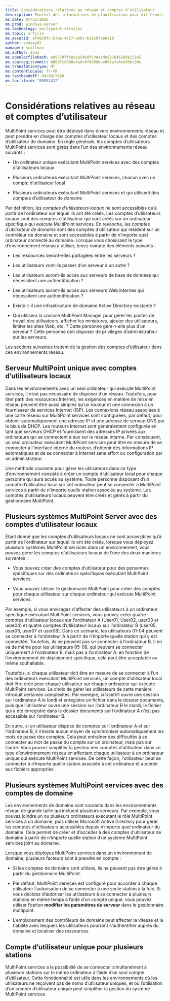 ```yaml
---
title: Considérations relatives au réseau et comptes d’utilisateur
description: Fournit des informations de planification pour différents scénarios réseau et utilisateur avec MultiPoint services
ms.date: 07/22/2016
ms.prod: windows-server
ms.technology: multipoint-services
ms.topic: article
ms.assetid: ef4859fc-b7ae-4827-ab9c-b1dc07ab6c16
author: evaseydl
manager: scottman
ms.author: evas
ms.openlocfilehash: ed9770ff6e91e548dfc38a1de927646590a25165
ms.sourcegitcommit: b00d7c8968c4adc8f699dbee694afe6ed36bc9de
ms.translationtype: MT
ms.contentlocale: fr-FR
ms.lasthandoff: 04/08/2020
ms.locfileid: "80853412"
---
```

# <a name="network-considerations-and-user-accounts"></a>Considérations relatives au réseau et comptes d’utilisateur
MultiPoint services peut être déployé dans divers environnements réseau et peut prendre en charge des comptes d’utilisateur locaux et des comptes d’utilisateur de domaine. En règle générale, les comptes d’utilisateurs MultiPoint services sont gérés dans l’un des environnements réseau suivants :  
  
-   Un ordinateur unique exécutant MultiPoint services avec des comptes d’utilisateurs locaux  
  
-   Plusieurs ordinateurs exécutant MultiPoint services, chacun avec un compte d’utilisateur local  
  
-   Plusieurs ordinateurs exécutant MultiPoint services et qui utilisent des comptes d’utilisateur de domaine

Par définition, les *comptes d’utilisateurs locaux* ne sont accessibles qu’à partir de l’ordinateur sur lequel ils ont été créés. Les comptes d’utilisateurs locaux sont des comptes d’utilisateur qui sont créés sur un ordinateur spécifique qui exécute MultiPoint services. En revanche, les *comptes d’utilisateur de domaine* sont des comptes d’utilisateur qui résident sur un contrôleur de domaine et sont accessibles à partir de n’importe quel ordinateur connecté au domaine. Lorsque vous choisissez le type d’environnement réseau à utiliser, tenez compte des éléments suivants :  
  
-   Les ressources seront-elles partagées entre les serveurs ?  
  
-   Les utilisateurs vont-ils passer d’un serveur à un autre ?  
  
-   Les utilisateurs auront-ils accès aux serveurs de base de données qui nécessitent une authentification ?  
  
-   Les utilisateurs auront-ils accès aux serveurs Web internes qui nécessitent une authentification ?  
  
-   Existe-t-il une infrastructure de domaine Active Directory existante ?  
  
-   Qui utilisera la console MultiPoint Manager pour gérer les postes de travail des utilisateurs, afficher les miniatures, ajouter des utilisateurs, limiter les sites Web, etc. ? Cette personne gère-t-elle plus d’un serveur ? Cette personne doit disposer de privilèges d’administrateur sur les serveurs.  
  
Les sections suivantes traitent de la gestion des comptes d’utilisateur dans ces environnements réseau.  
  
## <a name="single-multipoint-server-with-local-user-accounts"></a>Serveur MultiPoint unique avec comptes d’utilisateurs locaux  
Dans les environnements avec un seul ordinateur qui exécute MultiPoint services, il n’est pas nécessaire de disposer d’un réseau. Toutefois, pour tirer parti des ressources Internet, les exigences en matière de mise en réseau peuvent être aussi simples qu’un routeur et une connexion à un fournisseur de services Internet (ISP). Les connexions réseau associées à une carte réseau sur MultiPoint services sont configurées, par défaut, pour obtenir automatiquement une adresse IP et une adresse de serveur DNS par le biais de DHCP. Les routeurs Internet sont généralement configurés en tant que serveurs DHCP et fournissent des adresses IP privées aux ordinateurs qui se connectent à eux sur le réseau interne. Par conséquent, un seul ordinateur exécutant MultiPoint services peut être en mesure de se connecter à l’interface interne du routeur, d’obtenir des informations IP automatiques et de se connecter à Internet sans effort ou configuration par un administrateur.  
  
Une méthode courante pour gérer les utilisateurs dans ce type d’environnement consiste à créer un compte d’utilisateur local pour chaque personne qui aura accès au système. Toute personne disposant d’un compte d’utilisateur local sur cet ordinateur peut se connecter à MultiPoint services à partir de n’importe quelle station associée au système. Les comptes d’utilisateurs locaux peuvent être créés et gérés à partir du gestionnaire MultiPoint.  
  
## <a name="multiple-multipoint-server-systems-with-local-user-accounts"></a>Plusieurs systèmes MultiPoint Server avec des comptes d’utilisateur locaux  
Étant donné que les comptes d’utilisateurs locaux ne sont accessibles qu’à partir de l’ordinateur sur lequel ils ont été créés, lorsque vous déployez plusieurs systèmes MultiPoint services dans un environnement, vous pouvez gérer les comptes d’utilisateurs locaux de l’une des deux manières suivantes :  
  
-   Vous pouvez créer des comptes d’utilisateur pour des personnes spécifiques sur des ordinateurs spécifiques exécutant MultiPoint services.  
  
-   Vous pouvez utiliser le gestionnaire MultiPoint pour créer des comptes pour chaque utilisateur sur chaque ordinateur qui exécute MultiPoint services.  
  
Par exemple, si vous envisagez d’affecter des utilisateurs à un ordinateur spécifique exécutant MultiPoint services, vous pouvez créer quatre comptes d’utilisateur locaux sur l’ordinateur A (User01, User02, user03 et user04) et quatre comptes d’utilisateur locaux sur l’ordinateur B (user05, user06, user07 et user08). Dans ce scénario, les utilisateurs 01\-04 peuvent se connecter à l’ordinateur A à partir de n’importe quelle station qui y est connectée. Toutefois, ils ne peuvent pas se connecter à l’ordinateur B. Il en va de même pour les utilisateurs 05\-08, qui peuvent se connecter uniquement à l’ordinateur B, mais pas à l’ordinateur A. en fonction de l’environnement de déploiement spécifique, cela peut être acceptable ou même souhaitable.  
  
Toutefois, si chaque utilisateur doit être en mesure de se connecter à l’un des ordinateurs exécutant MultiPoint services, un compte d’utilisateur local doit être créé pour chaque utilisateur sur chaque ordinateur qui exécute MultiPoint services. Le choix de gérer les utilisateurs de cette manière introduit certaines complexités. Par exemple, si User01 ouvre une session sur l’ordinateur A le lundi et enregistre un fichier dans le dossier documents, puis que l’utilisateur ouvre une session sur l’ordinateur B le mardi, le fichier qui a été enregistré dans le dossier documents sur l’ordinateur A n’est pas accessible sur l’ordinateur B.  
  
En outre, si un utilisateur dispose de comptes sur l’ordinateur A et sur l’ordinateur B, il n’existe aucun moyen de synchroniser automatiquement les mots de passe des comptes. Cela peut entraîner des difficultés à se connecter au mot de passe du compte sur un ordinateur, mais pas sur l’autre. Vous pouvez simplifier la gestion des comptes d’utilisateur dans ce type d’environnement réseau en affectant chaque utilisateur à un ordinateur unique qui exécute MultiPoint services. De cette façon, l’utilisateur peut se connecter à n’importe quelle station associée à cet ordinateur et accéder aux fichiers appropriés.  
  
## <a name="multiple-multipoint-services-systems-with-domain-accounts"></a>Plusieurs systèmes MultiPoint services avec des comptes de domaine  
Les environnements de domaine sont courants dans les environnements réseau de grande taille qui incluent plusieurs serveurs. Par exemple, vous pouvez joindre un ou plusieurs ordinateurs exécutant le rôle MultiPoint services à un domaine, puis utiliser Microsoft Active Directory pour gérer les comptes d’utilisateurs accessibles depuis n’importe quel ordinateur du domaine. Cela permet de créer et d’accéder à des comptes d’utilisateur de domaine à partir de n’importe quelle station d’un système MultiPoint services joint au domaine.  
 
Lorsque vous déployez MultiPoint services dans un environnement de domaine, plusieurs facteurs sont à prendre en compte :  
  
-   Si les comptes de domaine sont utilisés, ils ne peuvent pas être gérés à partir du gestionnaire MultiPoint.  
  
-   Par défaut, MultiPoint services est configuré pour accorder à chaque utilisateur l’autorisation de se connecter à une seule station à la fois. Si vous décidez d’autoriser les utilisateurs à se connecter à plusieurs stations en même temps à l’aide d’un compte unique, vous pouvez utiliser l’option **modifier les paramètres du serveur** dans le gestionnaire multipoint.  
  
-   L’emplacement des contrôleurs de domaine peut affecter la vitesse et la fiabilité avec lesquels les utilisateurs pourront s’authentifier auprès du domaine et localiser des ressources.  
  
## <a name="single-user-account-for-multiple-stations"></a>Compte d’utilisateur unique pour plusieurs stations  
MultiPoint services a la possibilité de se connecter simultanément à plusieurs stations sur le même ordinateur à l’aide d’un seul compte d’utilisateur. Cette fonctionnalité est utile dans les environnements où les utilisateurs ne reçoivent pas de noms d’utilisateur uniques, et où l’utilisation d’un compte d’utilisateur unique peut simplifier la gestion du système MultiPoint services.  
  
